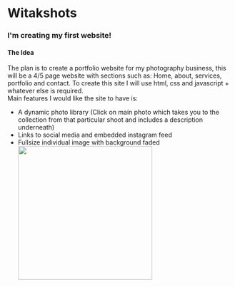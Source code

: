 # Witakshots
<h3>I'm creating my first website!</h3>
<h4>The Idea</h4>
<p>The plan is to create a portfolio website for my photography business, this will be a 4/5 page website with sections such as: Home, about, services, portfolio and contact. To create this site I will use html, css and javascript + whatever else is required.<br> Main features I would like the site to have is:</p>
<ul>
  <li>A dynamic photo library (Click on main photo which takes you to the collection from that particular shoot and includes a description underneath)</li>
  <li>Links to social media and embedded instagram feed</li>
  <li>Fullsize individual image with background faded</li>
<img src="https://scontent-lcy1-1.xx.fbcdn.net/v/t1.6435-9/201218701_102791528720650_3452363024116254127_n.png?_nc_cat=111&ccb=1-7&_nc_sid=09cbfe&_nc_ohc=uxSd8aBRApAAX_fz4XB&tn=xLay-4rgodP_nRXJ&_nc_ht=scontent-lcy1-1.xx&oh=00_AT9o9BaVVhS-_2whA1uuIKFxQj_BRBsrKtksoNsApzOivA&oe=62C8BE80" width="300">
